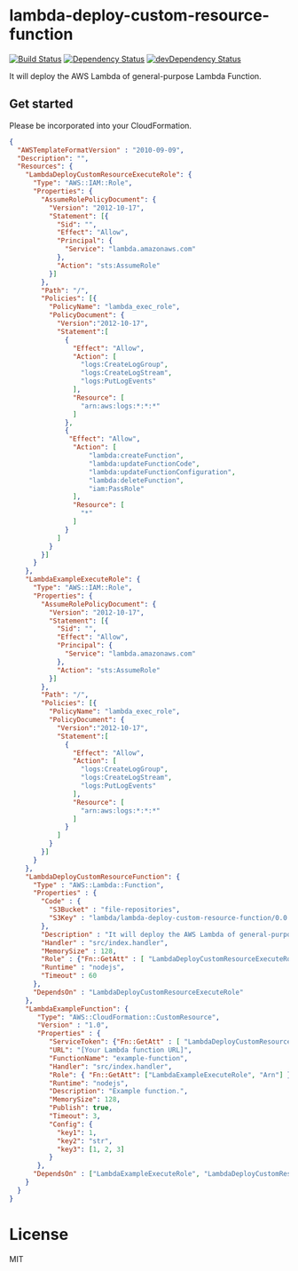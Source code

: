 # lambda-deploy-custom-resource-function

[![Build Status](https://travis-ci.org/k-kinzal/lambda-deploy-custom-resource-function.svg?branch=develop)](https://travis-ci.org/k-kinzal/lambda-deploy-custom-resource-function)
[![Dependency Status](https://david-dm.org/k-kinzal/lambda-deploy-custom-resource-function.png?theme=shields.io)](https://david-dm.org/k-kinzal/lambda-deploy-custom-resource-function)
[![devDependency Status](https://david-dm.org/k-kinzal/lambda-deploy-custom-resource-function/dev-status.png?theme=shields.io)](https://david-dm.org/k-kinzal/lambda-deploy-custom-resource-function#info=devDependencies)

It will deploy the AWS Lambda of general-purpose Lambda Function.

## Get started

Please be incorporated into your CloudFormation.

```json
{
  "AWSTemplateFormatVersion" : "2010-09-09",
  "Description": "",
  "Resources": {
    "LambdaDeployCustomResourceExecuteRole": {
      "Type": "AWS::IAM::Role",
      "Properties": {
        "AssumeRolePolicyDocument": {
          "Version": "2012-10-17",
          "Statement": [{
            "Sid": "",
            "Effect": "Allow",
            "Principal": {
              "Service": "lambda.amazonaws.com"
            },
            "Action": "sts:AssumeRole"
          }]
        },
        "Path": "/",
        "Policies": [{
          "PolicyName": "lambda_exec_role",
          "PolicyDocument": {
            "Version":"2012-10-17",
            "Statement":[
              {
                "Effect": "Allow",
                "Action": [
                  "logs:CreateLogGroup",
                  "logs:CreateLogStream",
                  "logs:PutLogEvents"
                ],
                "Resource": [
                  "arn:aws:logs:*:*:*"
                ]
              },
              {
               "Effect": "Allow",
                "Action": [
                    "lambda:createFunction",
                    "lambda:updateFunctionCode",
                    "lambda:updateFunctionConfiguration",
                    "lambda:deleteFunction",
                    "iam:PassRole"
                ],
                "Resource": [
                  "*"
                ]
              }
            ]
          }
        }]
      }
    },
    "LambdaExampleExecuteRole": {
      "Type": "AWS::IAM::Role",
      "Properties": {
        "AssumeRolePolicyDocument": {
          "Version": "2012-10-17",
          "Statement": [{
            "Sid": "",
            "Effect": "Allow",
            "Principal": {
              "Service": "lambda.amazonaws.com"
            },
            "Action": "sts:AssumeRole"
          }]
        },
        "Path": "/",
        "Policies": [{
          "PolicyName": "lambda_exec_role",
          "PolicyDocument": {
            "Version":"2012-10-17",
            "Statement":[
              {
                "Effect": "Allow",
                "Action": [
                  "logs:CreateLogGroup",
                  "logs:CreateLogStream",
                  "logs:PutLogEvents"
                ],
                "Resource": [
                  "arn:aws:logs:*:*:*"
                ]
              }
            ]
          }
        }]
      }
    },
    "LambdaDeployCustomResourceFunction": {
      "Type" : "AWS::Lambda::Function",
      "Properties" : {
        "Code" : {
          "S3Bucket" : "file-repositories",
          "S3Key" : "lambda/lambda-deploy-custom-resource-function/0.0.0.zip"
        },
        "Description" : "It will deploy the AWS Lambda of general-purpose Lambda Function.",
        "Handler" : "src/index.handler",
        "MemorySize" : 128,
        "Role" : {"Fn::GetAtt" : [ "LambdaDeployCustomResourceExecuteRole", "Arn" ]},
        "Runtime" : "nodejs",
        "Timeout" : 60
      },
      "DependsOn" : "LambdaDeployCustomResourceExecuteRole"
    },
    "LambdaExampleFunction": {
       "Type": "AWS::CloudFormation::CustomResource",
       "Version" : "1.0",
       "Properties" : {
          "ServiceToken": {"Fn::GetAtt" : [ "LambdaDeployCustomResourceFunction", "Arn" ]},
          "URL": "[Your Lambda function URL]",
          "FunctionName": "example-function",
          "Handler": "src/index.handler",
          "Role": { "Fn::GetAtt": ["LambdaExampleExecuteRole", "Arn"] },
          "Runtime": "nodejs",
          "Description": "Example function.",
          "MemorySize": 128,
          "Publish": true,
          "Timeout": 3,
          "Config": {
            "key1": 1,
            "key2": "str",
            "key3": [1, 2, 3]
          }
       },
      "DependsOn" : ["LambdaExampleExecuteRole", "LambdaDeployCustomResourceFunction"]
    }
  }
}
```

# License

MIT

